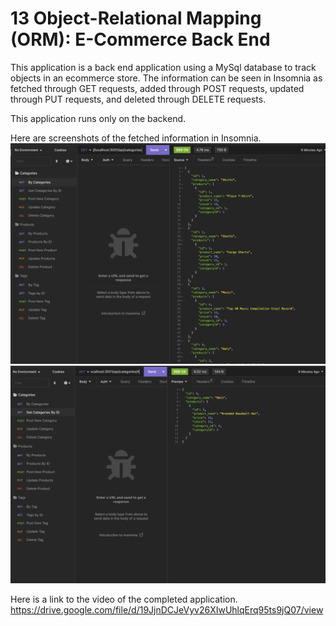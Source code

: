 # 13 Object-Relational Mapping (ORM): E-Commerce Back End

This application is a back end application using a MySql database to track objects in an ecommerce store. 
The information can be seen in Insomnia as fetched through GET requests, added through POST requests, updated through PUT requests, and deleted through DELETE requests. 

This application runs only on the backend.

Here are screenshots of the fetched information in Insomnia.
![GET request of all the categories](assets/1.png)
![GET request of an item by ID](assets/2.png)

Here is a link to the video of the completed application.
https://drive.google.com/file/d/19JjnDCJeVyv26XIwUhlqErq95ts9jQ07/view